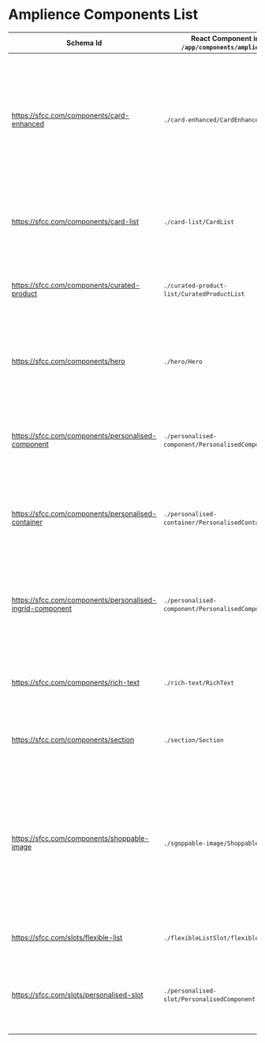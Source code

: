 # Amplience Components List

| Schema Id | React Component in `/app/components/amplience` | Description |
|-----------|-----------------|-------------|
| https://sfcc.com/components/card-enhanced | `./card-enhanced/CardEnhanced` | ![Card Enhanced](./media/components-card-enhanced.png) An enhanced card with localisation, responsive imaging, point of interest cropping and layout options|
| https://sfcc.com/components/card-list | `./card-list/CardList` | ![Card List](./media/components-card-list.png) Displaying a list of Card Enhanced in an horizontal stack |
| https://sfcc.com/components/curated-product | `./curated-product-list/CuratedProductList` | ![Curated Product List](./media/components-curated-product-list.png) A list of manually curated products from SFCC |
| https://sfcc.com/components/hero | `./hero/Hero` | ![Hero](./media/components-hero.png) Hero banner with an image, a localised title and a list of localised actions |
| https://sfcc.com/components/personalised-component | `./personalised-component/PersonalisedComponent` | A component that contains variants associated to customer groups to display personalised content |
| https://sfcc.com/components/personalised-container | `./personalised-container/PersonalisedContainer` | A container that contains variants associated to customer groups to display personalised content |
| https://sfcc.com/components/personalised-ingrid-component | `./personalised-component/PersonalisedComponent` | A component that contains variants associated to customer groups to display personalised content, but only for grid items |
| https://sfcc.com/components/rich-text| `./rich-text/RichText` | Component using the dc-extension-rich-text with Markdown and visual editing |
| https://sfcc.com/components/section | `./section/Section` | ![Section](./media/components-section.png) A block of text with a localised title and localised subtitle|
| https://sfcc.com/components/shoppable-image | `./sgoppable-image/ShoppableImage` | A A component that allows the merchandizer to add hotspot links to an image. Links may point to Commerce products & catagories, as well as simple tooltips and external URLs.  |
| https://sfcc.com/slots/flexible-list | `./flexibleListSlot/flexibleListSlot` | A slot that contains a flexible list of content |
| https://sfcc.com/slots/personalised-slot | `./personalised-slot/PersonalisedComponent` | A slot that contains variants associated to customer groups to display personalised content |